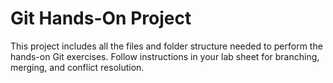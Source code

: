 # Git Hands-On Project
This project includes all the files and folder structure needed to perform the hands-on Git exercises.
Follow instructions in your lab sheet for branching, merging, and conflict resolution.
